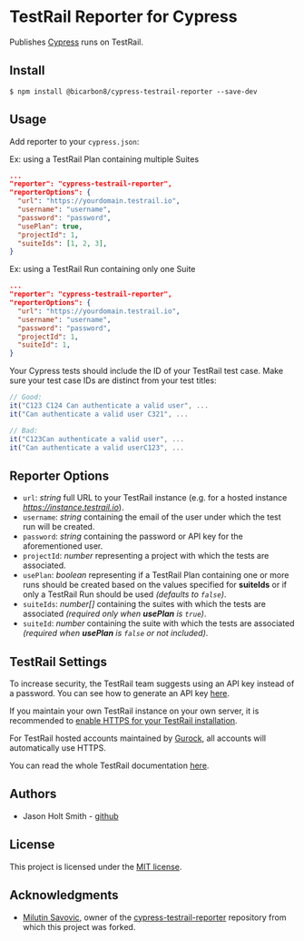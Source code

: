 # TestRail Reporter for Cypress

Publishes [Cypress](https://www.cypress.io/) runs on TestRail.

## Install

```shell
$ npm install @bicarbon8/cypress-testrail-reporter --save-dev
```

## Usage

Add reporter to your `cypress.json`:

Ex: using a TestRail Plan containing multiple Suites

```json
...
"reporter": "cypress-testrail-reporter",
"reporterOptions": {
  "url": "https://yourdomain.testrail.io",
  "username": "username",
  "password": "password",
  "usePlan": true,
  "projectId": 1,
  "suiteIds": [1, 2, 3],
}
```

Ex: using a TestRail Run containing only one Suite

```json
...
"reporter": "cypress-testrail-reporter",
"reporterOptions": {
  "url": "https://yourdomain.testrail.io",
  "username": "username",
  "password": "password",
  "projectId": 1,
  "suiteId": 1,
}
```

Your Cypress tests should include the ID of your TestRail test case. Make sure your test case IDs are distinct from your test titles:

```Javascript
// Good:
it("C123 C124 Can authenticate a valid user", ...
it("Can authenticate a valid user C321", ...

// Bad:
it("C123Can authenticate a valid user", ...
it("Can authenticate a valid userC123", ...
```

## Reporter Options
- `url`: _string_ full URL to your TestRail instance (e.g. for a hosted instance _https://instance.testrail.io_).
- `username`: _string_ containing the email of the user under which the test run will be created.
- `password`: _string_ containing the password or API key for the aforementioned user.
- `projectId`: _number_ representing a project with which the tests are associated.
- `usePlan`: _boolean_ representing if a TestRail Plan containing one or more runs should be created based on the values specified for **suiteIds** or if only a TestRail Run should be used _(defaults to `false`)_.
- `suiteIds`: _number[]_ containing the suites with which the tests are associated _(required only when **usePlan** is `true`)_.
- `suiteId`: _number_ containing the suite with which the tests are associated _(required when **usePlan** is `false` or not included)_.

## TestRail Settings

To increase security, the TestRail team suggests using an API key instead of a password. You can see how to generate an API key [here](http://docs.gurock.com/testrail-api2/accessing#username_and_api_key).

If you maintain your own TestRail instance on your own server, it is recommended to [enable HTTPS for your TestRail installation](http://docs.gurock.com/testrail-admin/admin-securing#using_https).

For TestRail hosted accounts maintained by [Gurock](http://www.gurock.com/), all accounts will automatically use HTTPS.

You can read the whole TestRail documentation [here](http://docs.gurock.com/).

## Authors

* Jason Holt Smith - [github](https://github.com/bicarbon8)

## License

This project is licensed under the [MIT license](/LICENSE.md).

## Acknowledgments

* [Milutin Savovic](https://github.com/mickosav), owner of the [cypress-testrail-reporter](https://github.com/mickosav/cypress-testrail-reporter) repository from which this project was forked.
